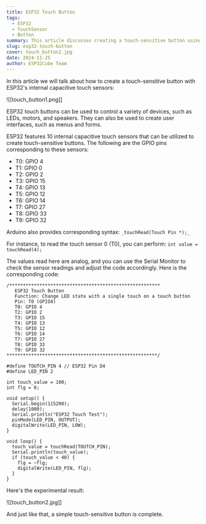 ```yaml
---
title: ESP32 Touch Button
tags:
  - ESP32
  - TouchSensor
  - Button
summary: This article discusses creating a touch-sensitive button using the ESP32's internal capacitive touch sensors. It details the GPIO pins associated with the sensors and explains how to read touch inputs using Arduino syntax.
slug: esp32-touch-button
cover: touch_button2.jpg
date: 2024-11-25
author: ESP32Cube Team
---
```

In this article we will talk about how to create a touch-sensitive button with ESP32's internal capacitive touch sensors:

![[touch_button1.png]]

ESP32 touch buttons can be used to control a variety of devices, such as LEDs, motors, and speakers. They can also be used to create user interfaces, such as menus and forms.

ESP32 features 10 internal capacitive touch sensors that can be utilized to create touch-sensitive buttons. The following are the GPIO pins corresponding to these sensors:

- T0: GPIO 4
- T1: GPIO 0
- T2: GPIO 2
- T3: GPIO 15
- T4: GPIO 13
- T5: GPIO 12
- T6: GPIO 14
- T7: GPIO 27
- T8: GPIO 33
- T9: GPIO 32

Arduino also provides corresponding syntax: `_touchRead(Touch Pin *);_`

For instance, to read the touch sensor 0 (T0), you can perform: `int value = touchRead(4);`

The values read here are analog, and you can use the Serial Monitor to check the sensor readings and adjust the code accordingly. Here is the corresponding code:

```arudio
/*******************************************************
   ESP32 Touch Button
   Function: Change LED state with a single touch on a touch button
   Pin: T0 (GPIO4)
   T0: GPIO 4
   T2: GPIO 2
   T3: GPIO 15
   T4: GPIO 13
   T5: GPIO 12
   T6: GPIO 14
   T7: GPIO 27
   T8: GPIO 33
   T9: GPIO 32
*******************************************************/

#define TOUTCH_PIN 4 // ESP32 Pin D4
#define LED_PIN 2

int touch_value = 100;
int flg = 0;

void setup() {
  Serial.begin(115200);
  delay(1000);
  Serial.println("ESP32 Touch Test");
  pinMode(LED_PIN, OUTPUT);
  digitalWrite(LED_PIN, LOW);
}

void loop() {
  touch_value = touchRead(TOUTCH_PIN);
  Serial.println(touch_value);
  if (touch_value < 40) {
    flg = ~flg;
    digitalWrite(LED_PIN, flg);
  }
}
```

Here's the experimental result:

![[touch_button2.jpg]]

And just like that, a simple touch-sensitive button is complete.
